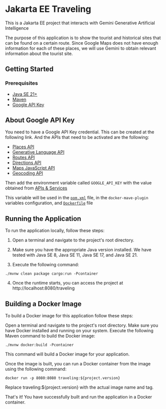 # Jakarta EE Traveling

This is a Jakarta EE project that interacts with Gemini Generative Artificial Intelligence

The purpose of this application is to show the tourist and historical sites that can be found on
a certain route. Since Google Maps does not have enough information for each of these places,
we will use Gemini to obtain relevant information about the tourist site.

## Getting Started

### Prerequisites

- [Java SE 21+](https://adoptium.net/?variant=openjdk21)
- [Maven](https://maven.apache.org/download.cgi)
- [Google API Key](https://console.cloud.google.com/apis/credentials)

## About Google API Key

You need to have a Google API Key credential. This can be created at the following link.
And the APIs that need to be activated are the following:

- [Places API](https://console.cloud.google.com/apis/api/places.googleapis.com/overview)
- [Generative Language API](https://console.cloud.google.com/apis/api/generativelanguage.googleapis.com/overview)
- [Routes API](https://console.cloud.google.com/apis/api/routes.googleapis.com/overview)
- [Directions API](https://console.cloud.google.com/apis/api/directions-backend.googleapis.com/overview)
- [Maps JavaScript API](https://console.cloud.google.com/apis/api/maps-backend.googleapis.com/overview)
- [Geocoding API](https://console.cloud.google.com/apis/api/geocoding-backend.googleapis.com/overview)

Then add the environment variable called `GOOGLE_API_KEY` with the value obtained from [APIs & Services](https://console.cloud.google.com/apis/credentials)

This variable will be used in the  [`pom.xml`](pom.xml) file, in the  `docker-mave-plugin` variables configuration, and [`Dockerfile`](Dockerfile) file

## Running the Application

To run the application locally, follow these steps:

1. Open a terminal and navigate to the project's root directory.

2. Make sure you have the appropriate Java version installed. We have tested with Java SE 8, Java SE 11, Java SE 17, and Java SE 21.

3. Execute the following command:

```shell
./mvnw clean package cargo:run -Pcontainer
```

4. Once the runtime starts, you can access the project at http://localhost:8080/traveling


## Building a Docker Image
To build a Docker image for this application follow these steps:

Open a terminal and navigate to the project's root directory. Make sure you have Docker installed and running on your system.
Execute the following Maven command to build the Docker image:

```shell
./mvnw docker:build -Pcontainer
```

This command will build a Docker image for your application.

Once the image is built, you can run a Docker container from the image using the following command:

```shell
docker run -p 8080:8080 traveling:${project.version}
```
Replace traveling:${project.version} with the actual image name and tag.

That's it! You have successfully built and run the application in a Docker container.



